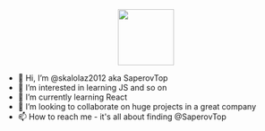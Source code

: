 <div id="header" align="center">
  <img src="https://media.giphy.com/media/M9gbBd9nbDrOTu1Mqx/giphy.gif" width="100"/>
</div>

- 👋 Hi, I’m @skalolaz2012 aka SaperovTop
- 👀 I’m interested in learning JS and so on
- 🌱 I’m currently learning React
- 💞️ I’m looking to collaborate on huge projects in a great company
- 📫 How to reach me - it's all about finding @SaperovTop

<!---
skalolaz2012/skalolaz2012 is a ✨ special ✨ repository because its `README.md` (this file) appears on your GitHub profile.
You can click the Preview link to take a look at your changes.
--->
